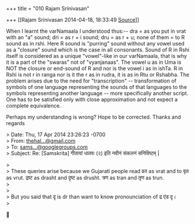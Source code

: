 +++
title = "010 Rajam Srinivasan"

+++
[[Rajam Srinivasan	2014-04-18, 18:33:49 [Source](https://groups.google.com/g/samskrita/c/zoq93SUW8Ak)]]



When I learnt the varNamaala I understood thus:-- dra = as you put in vrat with an "a" sound; dri = as r + i sound; dru = as r + u; none of them = to R sound as in rshi. Here R sound is "purring" sound without any vowel used as a "closure" sound which is the case in all consonants.
Sound of R in Rshi itself is considered as a unique "vowel"-like in our varNamaala, that is why it is a part of the "swaras" not of "vyanjanaas". The vowel u as in Uma is NOT the closure or end-sound of R and nor is the vowel i as in ishTa. R in Rshi is not r in ranga nor is it the r as in rudra, it is as in Rtu or Rshabha.  The problem arises due to the need for "transcription" -- transformation of symbols of one language representing the sounds of that languages to the symbols representing another language -- more specifically another script. One has to be satisfied only with close approximation and not expect a complete equivalence.

  

Perhaps my understanding is wrong? Hope to be corrected. Thanks and regards  
  

\> Date: Thu, 17 Apr 2014 23:26:23 -0700  
\> From: [thehal...@gmail.com]()  
\> To: [sams...@googlegroups.com]()  
\> Subject: Re: \[Samskrita\] गीतायां धातवः (२) इति नवीनं संकलनं संनिविष्टम् \|

  
\>  
\> These queries arise because we Gujarati people read व्रत as vrat and to वृत as vrut. द्रष्ट as drasht and दृष्ट as drusht. त्रण as tran and तृण as trun.  
\>  
\>  
\> But you said that दृ is dr than want to know pronounciation of द्र एंड दृ।  
\>  



